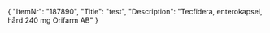 {
  "ItemNr": "187890",
  "Title": "test",
  "Description": "Tecfidera, enterokapsel, hård 240 mg Orifarm AB"
}